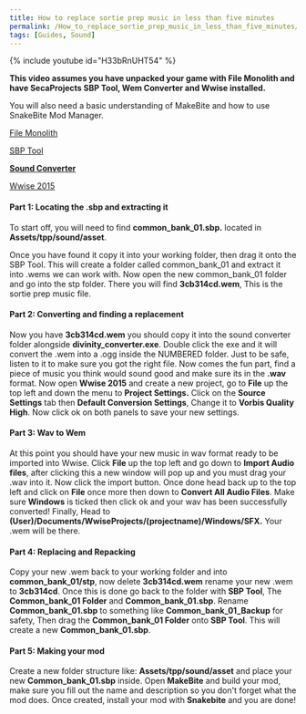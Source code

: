 ```yaml
---
title: How to replace sortie prep music in less than five minutes
permalink: /How_to_replace_sortie_prep_music_in_less_than_five_minutes/
tags: [Guides, Sound]
---
```


{% include youtube id="H33bRnUHT54" %}

**This video assumes you have unpacked your game with File Monolith and
have SecaProjects SBP Tool, Wem Converter and Wwise installed.**

You will also need a basic understanding of MakeBite and how to use
SnakeBite Mod Manager.

[File Monolith](https://www.nexusmods.com/metalgearsolidvtpp/mods/739)

[SBP
Tool](https://mega.nz/file/SVxHWQ6D#Y9UcP0t61XG5q_I3ObTZxMTsGnupNBMUZ0-llfz3aFs)

**[Sound
Converter](https://mega.nz/file/uZxjWaga#H9blO_Zdw_s75ghccGKOKFIMlKtDpR5Bma7bQq2pVq8)**

[Wwise 2015](https://mega.nz/file/HcxVBYjC#KBYOI1EQ54iFYgwF-oWi0tTuPAPlDgf-Y743CzQdTRI)



#### Part 1: Locating the .sbp and extracting it

To start off, you will need to find **common_bank_01.sbp.** located in
**Assets/tpp/sound/asset**.

Once you have found it copy it into your working folder, then drag it
onto the SBP Tool. This will create a folder called common_bank_01 and
extract it into .wems we can work with. Now open the new
common_bank_01 folder and go into the stp folder. There you will find
**3cb314cd.wem**, This is the sortie prep music file.

#### Part 2: Converting and finding a replacement

Now you have **3cb314cd.wem** you should copy it into the sound
converter folder alongside **divinity_converter.exe**. Double click the
exe and it will convert the .wem into a .ogg inside the NUMBERED folder.
Just to be safe, listen to it to make sure you got the right file. Now
comes the fun part, find a piece of music you think would sound good and
make sure its in the **.wav** format. Now open **Wwise 2015** and create
a new project, go to **File** up the top left and down the menu to
**Project Settings.** Click on the **Source Settings** tab then
**Default Conversion Settings**, Change it to **Vorbis Quality High**.
Now click ok on both panels to save your new settings.

#### Part 3: Wav to Wem

At this point you should have your new music in wav format ready to be
imported into Wwise. Click **File** up the top left and go down to
**Import Audio files**, after clicking this a new window will pop up and
you must drag your .wav into it. Now click the import button. Once done
head back up to the top left and click on **File** once more then down
to **Convert All Audio Files**. Make sure **Windows** is ticked then
click ok and your wav has been successfully converted\! Finally, Head to
**(User)/Documents/WwiseProjects/(projectname)/Windows/SFX.** Your .wem
will be there.

#### Part 4: Replacing and Repacking

Copy your new .wem back to your working folder and into
**common_bank_01/stp**, now delete **3cb314cd.wem** rename your new
.wem to **3cb314cd**. Once this is done go back to the folder with **SBP
Tool**, The **Common_bank_01 Folder** and **Common_bank_01.sbp**.
Rename **Common_bank_01.sbp** to something like
**Common_bank_01_Backup** for safety, Then drag the
**Common_bank_01 Folder** onto **SBP Tool**. This will create a new
**Common_bank_01.sbp**.

#### Part 5: Making your mod

Create a new folder structure like: **Assets/tpp/sound/asset** and place
your new **Common_bank_01.sbp** inside. Open **MakeBite** and build
your mod, make sure you fill out the name and description so you don't
forget what the mod does. Once created, install your mod with
**Snakebite** and you are done\!
